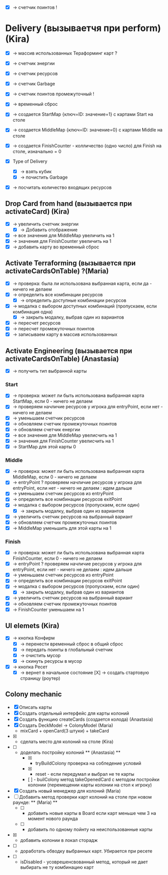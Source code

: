 - [X] -> счетчик поинтов !

# Delivery (вызываетчя при perform) (Kira)
- [X] -> массив использованных Тераформинг карт ?
- [X] -> счетчик энергии
- [X] -> счетчик ресурсов 
- [X] -> счетчик Garbage
- [X] -> счетчик поинтов промежуточный !
- [X] -> временный сброс
- [X] -> создается StartMap {ключ=ID: значение=1} с картами  Start на столе
- [X] -> создается MiddleMap {ключ=ID: значение=0} с картами Middle на столе
- [X] -> создается FinishCounter - колличество (одно число) для Finish на столе, изначально = 0
- [X] Type of Delivery 
    - [X] -> взять кубик
    - [X] -> почистить Garbage
- [X] -> посчитать количество входящих ресурсов


## Drop Card from hand (вызывается при activateCard) (Kira)
- [X] -> увеличить счетчик энергии
    - [X] -> Добавить отображение
- [X] -> все значения для MiddleMap увеличить на 1
- [X] -> значения для FinishCounter увеличить на 1
- [X] -> добавить карту во временный сброс

## Activate Terraforming (вызывается при activateCardsOnTable) ?(Maria)
- [X] -> проверка: была ли использована выбранная карта, если да - ничего не делаем
- [X] -> определить все комбинации ресурсов
    - [X] -> определить доступные комбинации ресурсов
- [X] -> модалка с выбором доступных комбинаций (пропускаем, если комбинация одна)
    - [X] -> закрыть модалку, выбрав один из вариантов
- [X] -> пересчет ресурсов
- [X] -> пересчет промежуточных поинтов
- [X] -> записываем карту в массив использованных
## Activate Engineering (вызывается при activateCardsOnTable) (Anastasia)
- [X] -> получить тип выбранной карты
### Start
- [X] -> проверка: может ли быть использована выбранная карта StartMap, если 0 - ничего не делаем
- [X] -> проверяем начличие ресурсов у игрока для entryPoint, если нет - ничего не делаем
- [X] -> уменьшаем счетчик ресурсов
- [X] -> обновляем счетчик промежуточных поинтов
- [X] -> обновляем счетчик енергии
- [X] -> все значения для MiddleMap увелисчить на 1
- [X] -> значения для FinishCounter увелисчить на 1
- [X] -> StartMap для этой карты 0
### Middle
- [X] ->  проверка: может ли быть использована выбранная карта MiddleMap, если 0 - ничего не делаем
- [X] -> entryPoint ? проверяем начличие ресурсов у игрока для entryPoint, если нет - ничего не делаем : идем дальше
- [X] -> уменьшаем счетчик ресурсов из entryPoint
- [X] -> определить все комбинации ресурсов exitPoint
- [X] -> модалка с выбором ресурсов (пропускаем, если один)
   - [X] -> закрыть модалку, выбрав один из вариантов
- [X] -> увеличить счетчик ресурсов на выбранный вариант   
- [X] -> обновляем счетчик промежуточных поинтов
- [X] -> MiddleMap уменьшить для этой карты на 1
### Finish
- [X] -> проверка: может ли быть использована выбранная карта FinishCounter, если 0 - ничего не делаем
- [X] -> entryPoint ? проверяем начличие ресурсов у игрока для entryPoint, если нет - ничего не делаем : идем дальше
- [X] -> уменьшаем счетчик ресурсов из entryPoint
- [X] -> определить все комбинации ресурсов exitPoint
- [X] -> модалка с выбором ресурсов (пропускаем, если один)
    - [X] -> закрыть модалку, выбрав один из вариантов
- [X] -> увеличить счетчик ресурсов на выбранный вариант   
- [X] -> обновляем счетчик промежуточных поинтов
- [X] -> FinishCounter уменьшаем на 1
## UI elemets (Kira)
- [X] -> кнопка Конфирм
    - [X] -> перенести временный сброс в общий сброс
    - [X] -> передать поинты в глобальный счетчик
    - [X] -> очистить мусор 
    - [X] -> скинуть ресурсы в мусор
- [X] -> кнопка Ресет
   - [X] -> вернет в начальное состояние
[X] -> создать стартовую страницу (роутер)

## Colony mechanic

- [X] Описать карты 
- [X] Создать отдельный интерфейс для карты колоний
- [X] Создать функцию createCards (создается колода) (Anastasia)
- [X] Создать DeckModel -> ColonyModel (Maria)
    - mixCard + openCard(3 штуки) + takeCard
- [X] - сделать место для колоний на столе (Kira)
- [ ] - доделать постройку колоний ** (Anastasia) **
    - [X] - tryBuildColony проверка на собледение условий
    - [X] - reset - если передумал и выбрал не те карты
    - [ ] - builColony метод takeOpenedCard с методом постройки колонии (перемещении карты колонии на стол к игроку) 
- [x] Создать новый менеджер для колоний (Maria)
- [ ] Добавить метод проверки карт колоний на столе при новом раунде: ** (Maria) **
    - [ ] - добавить новые карты в Board если карт меньше чем 3 на момент нового раунда
    - [ ] - добавить по одному пойнту на неиспользованные карты
- [X] - добавить колонии в локал сторадж
- [ ] - доработать обводку выбранных карт. Убирается при ресете
- [ ] - isDisabled  - усоврешенсвованный метод, который не дает выбирать не ту комбинацию карт